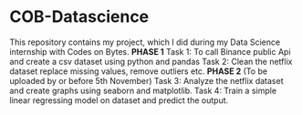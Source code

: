 # COB-Datascience
This repository contains my project, which I did during my Data Science internship with Codes on Bytes.
**PHASE 1**
  Task 1: To call Binance public Api and create a csv dataset using python and pandas
  Task 2: Clean the netflix dataset replace missing values, remove outliers etc.
**PHASE 2** (To be uploaded by or before 5th November)
  Task 3: Analyze the netflix dataset and create graphs using seaborn and matplotlib.
  Task 4: Train a simple linear regressing model on dataset and predict the output.
